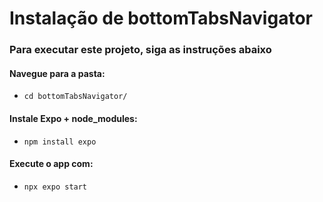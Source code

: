 # Instalação de bottomTabsNavigator
### Para executar este projeto, siga as instruções abaixo
#### Navegue para a pasta:
- `cd bottomTabsNavigator/`
#### Instale Expo + node_modules:
- `npm install expo`
#### Execute o app com:
- `npx expo start`

